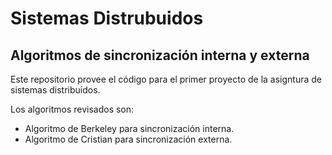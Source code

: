 # Sistemas Distrubuidos
## Algoritmos de sincronización interna y externa
Este repositorio provee el código para el primer proyecto de la asigntura de sistemas distribuidos.

Los algoritmos revisados son:
* Algoritmo de Berkeley para sincronización interna.
* Algoritmo de Cristian para sincronización externa.
